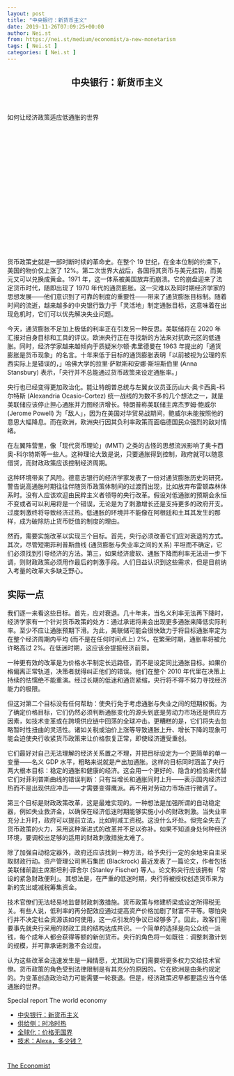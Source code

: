 ```yaml
---
layout: post
title: "中央银行：新货币主义"
date: 2019-11-26T07:09:25+00:00
author: Nei.st
from: https://nei.st/medium/economist/a-new-monetarism
tags: [ Nei.st ]
categories: [ Nei.st ]
---
```


<article class="post-10166 post type-post status-publish format-standard hentry category-economist" id="post-10166">
 <header class="page-header medium Archives">
  <div class="page-header__image">
  </div>
  <div class="page-header__content">
   <h1 class="page-title text-align-center">
    中央银行：新货币主义
   </h1>
  </div>
 </header>
 <div class="entry-content aesop-entry-content" id="post-10166-content">
  <link as="font" crossorigin="anonymous" href="//cdn.jsdelivr.net/gh/0nd1jyU39XQ/_/glyph/font-face/0uIzqoZjSuJfvSBnvgXTcApMtcVhMcpr.woff" rel="preload" type="font/woff"/>
  <link as="font" crossorigin="anonymous" href="//cdn.jsdelivr.net/gh/0nd1jyU39XQ/_/glyph/font-face/1sTnSLZWDKucPX6SAk.woff" rel="preload" type="font/woff"/>
  <p class="blog-post__description">
   如何让经济政策适应低通胀的世界
  </p>
  <span id="more-10166">
  </span>
  <div class="navigation__primary-inner">
   <a class="economist__link-logo" href="//nei.st/medium/economist">
   </a>
  </div>
  <div class="container img component-image">
   <div class="aspectRatioPlaceholder" style="padding-bottom:56.25%;height: 0;">
    <div class="progressiveMedia" data-height="720" data-width="1280">
     <img alt="" class="progressiveMedia-image" data-src="https://cdn.jsdelivr.net/gh/0nd1jyU39XQ/_/img/1/e52bf525ly1g9afli3y6jj20zk0k0wh9.jpg" src="https://cdn.jsdelivr.net/gh/0nd1jyU39XQ/_/img/1/e52bf525ly1g9afli3y6jj20zk0k0wh9.jpg"/>
    </div>
   </div>
  </div>
  <p>
   货币政策史就是一部时断时续的革命史。在整个 19 世纪，在金本位制的约束下，美国的物价仅上涨了 12%。第二次世界大战后，各国将其货币与美元挂钩，而美元又可以兑换成黄金。1971 年，这一体系被美国放弃而崩溃。它的崩盘迎来了法定货币时代，随即出现了 1970 年代的通货膨胀。这一灾难以及同时期经济学家的思想发展——他们意识到了可靠的制度的重要性——带来了通货膨胀目标制。随着时间的流逝，越来越多的中央银行致力于「灵活地」制定通胀目标，这意味着在出现危机时，它们可以优先解决失业问题。
  </p>
  <p>
   今天，通货膨胀不足加上极低的利率正在引发另一种反思。美联储将在 2020 年汇报对自身目标和工具的评议。欧洲央行正在寻找新的方法来对抗欧元区的低通胀。同时，经济学家越来越倾向于质疑米尔顿·弗里德曼在 1963 年提出的「通货膨胀是货币现象」的名言。十年来低于目标的通货膨胀表明「以前被视为公理的东西实际上是错误的，」哈佛大学的拉里·萨默斯和安娜·斯坦斯伯里 (Anna Stansbury) 表示，「央行并不总能通过货币政策来设定通胀率。」
  </p>
  <p>
   央行也已经变得更加政治化。能让特朗普总统与左翼女议员亚历山大·奥卡西奥-科尔特斯 (Alexandria Ocasio-Cortez) 统一战线的为数不多的几个想法之一，就是美联储应该停止担心通胀并力图经济增长。特朗普称美联储主席杰罗姆·鲍威尔 (Jerome Powell) 为「敌人」，因为在美国对华贸易战期间，鲍威尔未能按照他的意思大幅降息。而在欧洲，欧洲央行因其负利率政策而面临德国民众强烈的敌对情绪。
  </p>
  <p>
   在左翼阵营里，像「现代货币理论」(MMT) 之类的古怪的思想流派影响了奥卡西奥-科尔特斯等一些人。这种理论大致是说，只要通胀得到控制，政府就可以随意借贷，而财政政策应该控制经济周期。
  </p>
  <p>
   这种环境带来了风险。德意志银行的经济学家发表了一份对通货膨胀历史的研究，警告说高通胀时期往往伴随货币政策体制间的过渡而出现，比如放弃布雷顿森林体系时。没有人应该欢迎由民粹主义者领导的央行改革。假设对低通胀的预期会永恒不变或者可以利用将是一个错误，无论是为了刺激增长还是支持更多的政府开支。过度刺激终将导致经济过热。低通胀的环境并不能像在阿根廷和土耳其发生的那样，成为破除防止货币贬值的制度的理由。
  </p>
  <div class="code-block code-block-1" style="margin: 8px 0; clear: both;">
   <div class="container ads_KbHEVhh8Rw">
    <div class="card card--blog post-sidebar">
     <div class="card-body">
      <div class="logo_ngcontent-kty-0">
      </div>
      <div class="iframe-blocker U6XAMK63Vh00WqvF2BacIQ">
       <div class="background-h60B">
       </div>
       <div class="WumZiPCS4MeMw4pxQ">
       </div>
      </div>
     </div>
     <div class="card-footer">
      <div class="card-footer-wrapper" layout="row bottom-left">
      </div>
     </div>
    </div>
   </div>
  </div>
  <p>
   然而，需要实施改革以实现三个目标。首先，央行必须改善它们应对衰退的方式。其次，尽管短期菲利普斯曲线 (通货膨胀与失业率之间的关系) 平坦而不确定，它们必须找到引导经济的方法。第三，如果经济疲软、通胀下降而利率无法进一步下调，则财政政策必须用作最后的刺激手段。人们日益认识到这些需求，但是目前纳入考量的改革大多缺乏野心。
  </p>
  <h2>
   实际一点
  </h2>
  <p>
   我们逐一来看这些目标。首先，应对衰退。几十年来，当名义利率无法再下降时，经济学家有一个针对货币政策的处方：通过承诺将来会出现更多通胀来降低实际利率。至少不应让通胀预期下滑。为此，美联储可能会很快致力于将目标通胀率定为在整个经济周期内平均 (而不是在任何时间点上) 2%。在繁荣时期，通胀率将被允许略高过 2%。在低迷时期，这应该会提振经济前景。
  </p>
  <p>
   一种更有效的改革是为价格水平制定长远路径，而不是设定同比通胀目标。如果价格偏离正常轨道，决策者就得纠正他们的错误。他们在整个 2010 年代里在决策上持续的怯懦绝不能重演。经过长期的低迷和通货紧缩，央行将不得不努力寻找经济能力的极限。
  </p>
  <p>
   但这对第二个目标没有任何帮助：使央行免于考虑通胀与失业之间的短期权衡。为了确定价格目标，它们仍然必须判断通胀变化的源头到底是劳动力市场还是供应方因素，如技术变革或在跨境供应链中回荡的全球冲击。更糟糕的是，它们将失去忽略暂时性扭曲的灵活性。诸如关税或油价上涨等导致通胀上升、增长下降的现象可能会迫使央行收紧货币政策来让价格恢复正常，即使经济遭受重创。
  </p>
  <p>
   它们最好对自己无法理解的经济关系置之不理，并把目标设定为一个更简单的单一变量——名义 GDP 水平，粗略来说就是产出加通胀。这样的目标同时涵盖了央行两大根本目标：稳定的通胀和健康的经济。这会用一个更好的、隐含的检验来代替它们对菲利普斯曲线的错误判断：只有当增长和通胀同时上升——表示国内经济过热而不是出现供应冲击——才需要变得鹰派。再不用对劳动力市场进行微调了。
  </p>
  <p>
   第三个目标是财政政策改革，这是最难实现的。一种想法是加强所谓的自动稳定器，例如失业救济金，以确保在经济低迷时期能够实施小小的财政刺激。当失业率充分上升时，政府可以提前立法，比如削减工资税。这没什么坏处。但完全失去了货币政策的火力，采用这种渐进式的改革并不足以弥补。如果不知道身处何种经济环境，要调校出足够的适用的财政刺激措施太难了。
  </p>
  <div class="code-block code-block-1" style="margin: 8px 0; clear: both;">
   <div class="container ads_KbHEVhh8Rw">
    <div class="card card--blog post-sidebar">
     <div class="card-body">
      <div class="logo_ngcontent-kty-0">
      </div>
      <div class="iframe-blocker U6XAMK63Vh00WqvF2BacIQ">
       <div class="background-h60B">
       </div>
       <div class="WumZiPCS4MeMw4pxQ">
       </div>
      </div>
     </div>
     <div class="card-footer">
      <div class="card-footer-wrapper" layout="row bottom-left">
      </div>
     </div>
    </div>
   </div>
  </div>
  <p>
   除了加强自动稳定器外，政府还应该找到一种方法，给予央行一定的余地来自主采取财政行动。资产管理公司黑石集团 (Blackrock) 最近发表了一篇论文，作者包括美联储前副主席斯坦利·菲舍尔 (Stanley Fischer) 等人。论文称央行应该拥有「常设的紧急财政便利」。其想法是，在严重的低迷时期，央行将被授权创造货币来为新的支出或减税筹集资金。
  </p>
  <p>
   技术官僚们无法轻易地监督财政刺激措施。货币政策与修建桥梁或设定所得税无关。有些人说，低利率的再分配效应通过提高资产价格加剧了财富不平等。哪怕央行并不决定社会资源该如何使用，这一点引发的争议已经够多了。因此，政客们需要事先就央行采用的财政工具的结构达成共识。一个简单的选择是向公众统一派钱，每个成年人都会获得等额的新创货币。央行的角色将一如既往：调整刺激计划的规模，并可靠承诺刺激不会过度。
  </p>
  <p>
   认为这些改革会迅速发生是一厢情愿，尤其因为它们需要将更多权力交给技术官僚。货币政策的角色受到法律限制是有其充分的原因的。它在欧洲是由条约规定的。为变革创造政治动力可能需要一轮衰退。但是，经济政策迟早都要适应当今低通胀的世界。
  </p>
  <div class="js-elevateBottomRecirc u-marginTop40 u-xs-marginTop0 u-backgroundGrayLightest">
   <div class="elevate-container u-paddingBottom60 u-paddingHorizontal10 u-xs-paddingTop30">
    <div class="u-flexStretch u-paddingVertical32 u-xs-flexColumn u-xs-paddingTop0">
     <div class="u-width220 u-flex0 u-relative u-xs-hide">
      <div class="aspectRatioPlaceholder">
       <div class="progressiveMedia" data-height="2151" data-width="1636">
        <img alt="" class="progressiveMedia-image lazyload" data-src="https://cdn.jsdelivr.net/gh/0nd1jyU39XQ/_/img/1/e52bf525ly1g9afj8p0itj219g1nrkjl.jpg" id="zoom-default" src="https://cdn.jsdelivr.net/gh/0nd1jyU39XQ/_/img/1/e52bf525ly1g9afj8p0itj219g1nrkjl.jpg"/>
       </div>
      </div>
     </div>
     <div class="u-width100pct u-marginBottom20 u-xs-show elevateCoverShadow">
      <div class="aspectRatioPlaceholder">
       <div class="progressiveMedia" data-height="2151" data-width="1636">
        <img alt="" class="progressiveMedia-image lazyload" data-src="https://cdn.jsdelivr.net/gh/0nd1jyU39XQ/_/img/1/e52bf525ly1g9afj8p0itj219g1nrkjl.jpg" id="zoom-default" src="https://cdn.jsdelivr.net/gh/0nd1jyU39XQ/_/img/1/e52bf525ly1g9afj8p0itj219g1nrkjl.jpg"/>
       </div>
      </div>
     </div>
     <div class="u-flex1 u-flexColumn u-paddingVertical20 u-marginLeft40 u-borderBottomLighter u-borderBox u-minHeight280 u-xs-sizeFullWidth u-xs-paddingBottom30 u-xs-paddingTop10 u-xs-margin0 u-xs-minHeightAuto">
      <div class="blog-post__siblings-list-aside">
       <span class="blog-post__side-accent-rule">
        Special report
       </span>
       <span class="blog-post__side-title">
        The world economy
       </span>
       <ul class="blog-post__siblings-list">
        <li class="blog-post__siblings-list__article">
         <a class="blog-post__siblings-list__article__link" href="https://nei.st/medium/economist/a-new-monetarism">
          <span class="blog-post__siblings-list__title">
           中央银行：新货币主义
          </span>
         </a>
        </li>
        <li class="blog-post__siblings-list__article">
         <a class="blog-post__siblings-list__article__link" href="https://nei.st/medium/economist/youre-hot-then-youre-cold">
          <span class="blog-post__siblings-list__title">
           供给侧：时冷时热
          </span>
         </a>
        </li>
        <li class="blog-post__siblings-list__article">
         <a class="blog-post__siblings-list__article__link" href="https://nei.st/medium/economist/prices-without-borders">
          <span class="blog-post__siblings-list__title">
           全球化：价格无国界
          </span>
         </a>
        </li>
        <li class="blog-post__siblings-list__article">
         <a class="blog-post__siblings-list__article__link" href="https://nei.st/medium/economist/alexa-how-much-is-it">
          <span class="blog-post__siblings-list__title">
           技术：Alexa，多少钱？
          </span>
         </a>
        </li>
       </ul>
      </div>
     </div>
    </div>
   </div>
  </div>
  <div class="container ag ah">
   <div class="fe n el">
    <a class="dt du bn bo bp bq br bs bt bu dv dw bx by dx dy" href="https://nei.st/tag/global-supply-chains?source=https://www.economist.com/special-report/2019/10/10/how-to-make-economic-policy-fit-for-a-world-of-low-inflation">
     <div class="c ff fg ag ah fh el fi fj ce fk fl fm fn fo fp fq fr fs ft fu">
      <div class="bs em en eo ep eq fv ah fw fg ag bm eu fx q fy fz p ac">
      </div>
     </div>
    </a>
   </div>
  </div>
  <div class="code-block code-block-2" style="margin: 8px 0; clear: both;">
   <br/>
   <div class="container ads_KbHEVhh8Rw">
    <div class="card card--blog post-sidebar">
     <div class="card-body">
      <div class="logo_ngcontent-kty-0">
      </div>
      <div class="iframe-blocker U6XAMK63Vh00WqvF2BacIQ">
       <div class="background-h60B">
       </div>
       <div class="WumZiPCS4MeMw4pxQ">
       </div>
      </div>
     </div>
     <div class="card-footer">
      <div class="card-footer-wrapper" layout="row bottom-left">
      </div>
     </div>
    </div>
   </div>
  </div>
 </div>
 <footer class="entry-footer">
  <div class="categories icon-link">
   <a href="https://nei.st/category/medium/economist" rel="category tag">
    The Economist
   </a>
  </div>
 </footer>
</article>

